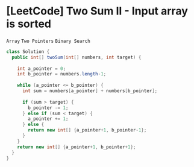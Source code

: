 # [LeetCode] Two Sum II - Input array is sorted

`Array` `Two Pointers` `Binary Search` 

```java
class Solution {
  public int[] twoSum(int[] numbers, int target) {
    
    int a_pointer = 0;
    int b_pointer = numbers.length-1;
    
    while (a_pointer <= b_pointer) {
      int sum = numbers[a_pointer] + numbers[b_pointer];
      
      if (sum > target) {
        b_pointer -= 1; 
      } else if (sum < target) {
        a_pointer += 1; 
      } else {
        return new int[] {a_pointer+1, b_pointer-1};
      }
    }
    return new int[] {a_pointer+1, b_pointer+1};
  }
}
```

